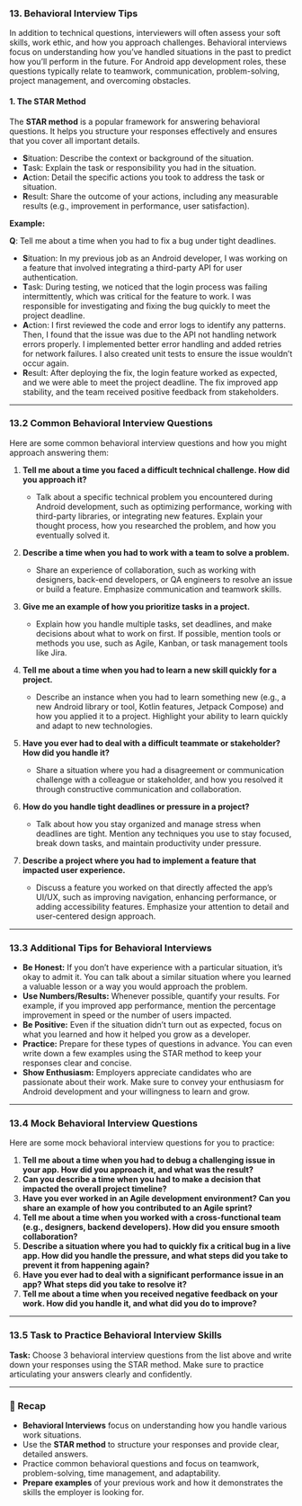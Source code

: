 ### 13. Behavioral Interview Tips

In addition to technical questions, interviewers will often assess your soft skills, work ethic, and how you approach challenges. Behavioral interviews focus on understanding how you’ve handled situations in the past to predict how you’ll perform in the future. For Android app development roles, these questions typically relate to teamwork, communication, problem-solving, project management, and overcoming obstacles.

#### 1. **The STAR Method**

The **STAR method** is a popular framework for answering behavioral questions. It helps you structure your responses effectively and ensures that you cover all important details.

- **S**ituation: Describe the context or background of the situation.
- **T**ask: Explain the task or responsibility you had in the situation.
- **A**ction: Detail the specific actions you took to address the task or situation.
- **R**esult: Share the outcome of your actions, including any measurable results (e.g., improvement in performance, user satisfaction).

**Example:**

**Q**: Tell me about a time when you had to fix a bug under tight deadlines.

- **S**ituation: In my previous job as an Android developer, I was working on a feature that involved integrating a third-party API for user authentication.
- **T**ask: During testing, we noticed that the login process was failing intermittently, which was critical for the feature to work. I was responsible for investigating and fixing the bug quickly to meet the project deadline.
- **A**ction: I first reviewed the code and error logs to identify any patterns. Then, I found that the issue was due to the API not handling network errors properly. I implemented better error handling and added retries for network failures. I also created unit tests to ensure the issue wouldn’t occur again.
- **R**esult: After deploying the fix, the login feature worked as expected, and we were able to meet the project deadline. The fix improved app stability, and the team received positive feedback from stakeholders.

---

### 13.2 **Common Behavioral Interview Questions**

Here are some common behavioral interview questions and how you might approach answering them:

1. **Tell me about a time you faced a difficult technical challenge. How did you approach it?**
   - Talk about a specific technical problem you encountered during Android development, such as optimizing performance, working with third-party libraries, or integrating new features. Explain your thought process, how you researched the problem, and how you eventually solved it.

2. **Describe a time when you had to work with a team to solve a problem.**
   - Share an experience of collaboration, such as working with designers, back-end developers, or QA engineers to resolve an issue or build a feature. Emphasize communication and teamwork skills.

3. **Give me an example of how you prioritize tasks in a project.**
   - Explain how you handle multiple tasks, set deadlines, and make decisions about what to work on first. If possible, mention tools or methods you use, such as Agile, Kanban, or task management tools like Jira.

4. **Tell me about a time when you had to learn a new skill quickly for a project.**
   - Describe an instance when you had to learn something new (e.g., a new Android library or tool, Kotlin features, Jetpack Compose) and how you applied it to a project. Highlight your ability to learn quickly and adapt to new technologies.

5. **Have you ever had to deal with a difficult teammate or stakeholder? How did you handle it?**
   - Share a situation where you had a disagreement or communication challenge with a colleague or stakeholder, and how you resolved it through constructive communication and collaboration.

6. **How do you handle tight deadlines or pressure in a project?**
   - Talk about how you stay organized and manage stress when deadlines are tight. Mention any techniques you use to stay focused, break down tasks, and maintain productivity under pressure.

7. **Describe a project where you had to implement a feature that impacted user experience.**
   - Discuss a feature you worked on that directly affected the app’s UI/UX, such as improving navigation, enhancing performance, or adding accessibility features. Emphasize your attention to detail and user-centered design approach.

---

### 13.3 **Additional Tips for Behavioral Interviews**

- **Be Honest:** If you don’t have experience with a particular situation, it’s okay to admit it. You can talk about a similar situation where you learned a valuable lesson or a way you would approach the problem.
- **Use Numbers/Results:** Whenever possible, quantify your results. For example, if you improved app performance, mention the percentage improvement in speed or the number of users impacted.
- **Be Positive:** Even if the situation didn’t turn out as expected, focus on what you learned and how it helped you grow as a developer.
- **Practice:** Prepare for these types of questions in advance. You can even write down a few examples using the STAR method to keep your responses clear and concise.
- **Show Enthusiasm:** Employers appreciate candidates who are passionate about their work. Make sure to convey your enthusiasm for Android development and your willingness to learn and grow.

---

### 13.4 **Mock Behavioral Interview Questions**

Here are some mock behavioral interview questions for you to practice:

1. **Tell me about a time when you had to debug a challenging issue in your app. How did you approach it, and what was the result?**
2. **Can you describe a time when you had to make a decision that impacted the overall project timeline?**
3. **Have you ever worked in an Agile development environment? Can you share an example of how you contributed to an Agile sprint?**
4. **Tell me about a time when you worked with a cross-functional team (e.g., designers, backend developers). How did you ensure smooth collaboration?**
5. **Describe a situation where you had to quickly fix a critical bug in a live app. How did you handle the pressure, and what steps did you take to prevent it from happening again?**
6. **Have you ever had to deal with a significant performance issue in an app? What steps did you take to resolve it?**
7. **Tell me about a time when you received negative feedback on your work. How did you handle it, and what did you do to improve?**

---

### 13.5 **Task to Practice Behavioral Interview Skills**

**Task:** Choose 3 behavioral interview questions from the list above and write down your responses using the STAR method. Make sure to practice articulating your answers clearly and confidently.

---

### 🎯 Recap

- **Behavioral Interviews** focus on understanding how you handle various work situations.
- Use the **STAR method** to structure your responses and provide clear, detailed answers.
- Practice common behavioral questions and focus on teamwork, problem-solving, time management, and adaptability.
- **Prepare examples** of your previous work and how it demonstrates the skills the employer is looking for.
